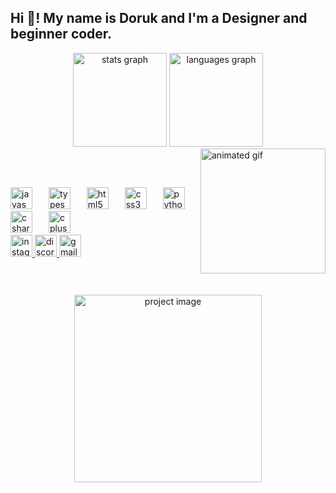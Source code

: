<h2 align="left">Hi 👋! My name is Doruk and I'm a Designer and beginner coder.</h2>

<div align="center">
  <img src="https://github-readme-stats.vercel.app/api?username=brauff&hide_title=false&hide_rank=false&show_icons=true&include_all_commits=true&count_private=true&disable_animations=false&theme=dracula&locale=en&hide_border=false" height="150" alt="stats graph">
  <img src="https://github-readme-stats.vercel.app/api/top-langs?username=brauff&locale=en&hide_title=false&layout=compact&card_width=320&langs_count=5&theme=dracula&hide_border=false" height="150" alt="languages graph">
</div>

<img align="right" height="200" src="https://avatars.githubusercontent.com/u/139021310?s=400&u=45e310b102a5a2fed71ad77eab404b9f8d188217&v=4" alt="animated gif">

<br><br>

<div align="left">
  <img src="https://cdn.jsdelivr.net/gh/devicons/devicon/icons/javascript/javascript-original.svg" height="35" alt="javascript logo">
  <img width="18">
  <img src="https://cdn.jsdelivr.net/gh/devicons/devicon/icons/typescript/typescript-original.svg" height="35" alt="typescript logo">
  <img width="18">
  <img src="https://cdn.jsdelivr.net/gh/devicons/devicon/icons/html5/html5-original.svg" height="35" alt="html5 logo">
  <img width="18">
  <img src="https://cdn.jsdelivr.net/gh/devicons/devicon/icons/css3/css3-original.svg" height="35" alt="css3 logo">
  <img width="18">
  <img src="https://cdn.jsdelivr.net/gh/devicons/devicon/icons/python/python-original.svg" height="35" alt="python logo">
  <img width="18">
  <img src="https://cdn.jsdelivr.net/gh/devicons/devicon/icons/csharp/csharp-original.svg" height="35" alt="csharp logo">
  <img width="18">
  <img src="https://cdn.jsdelivr.net/gh/devicons/devicon/icons/cplusplus/cplusplus-original.svg" height="35" alt="cplusplus logo">
</div>

<div align="left">
  <a href="@braufdesign" target="_blank">
    <img src="https://img.shields.io/static/v1?message=Instagram&logo=instagram&label=&color=E4405F&logoColor=white&labelColor=&style=for-the-badge" height="35" alt="instagram logo">
  </a>
  <a href="brauf" target="_blank">
    <img src="https://img.shields.io/static/v1?message=Discord&logo=discord&label=&color=7289DA&logoColor=white&labelColor=&style=for-the-badge" height="35" alt="discord logo">
  </a>
  <a href="braufpol@gmail.com" target="_blank">
    <img src="https://img.shields.io/static/v1?message=Gmail&logo=gmail&label=&color=D14836&logoColor=white&labelColor=&style=for-the-badge" height="35" alt="gmail logo">
  </a>
</div>

<br clear="both">
<br clear="both">
<br clear="both">
<div align="center">
  <img align="center" height="300" src="https://user-images.githubusercontent.com/38964964/167205200-026483f2-8b0f-4101-b76f-96347a246889.png" alt="project image">
</div>
<br clear="both">
